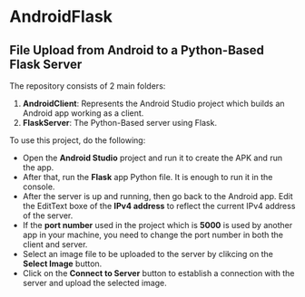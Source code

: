 # AndroidFlask

## File Upload from Android to a Python-Based Flask Server
The repository consists of 2 main folders:
1. **AndroidClient**: Represents the Android Studio project which builds an Android app working as a client.
2. **FlaskServer**: The Python-Based server using Flask.

To use this project, do the following:
* Open the **Android Studio** project and run it to create the APK and run the app.
* After that, run the **Flask** app Python file. It is enough to run it in the console.
* After the server is up and running, then go back to the Android app. Edit the EditText boxe of the **IPv4 address** to reflect the current IPv4 address of the server.
* If the **port number** used in the project which is **5000** is used by another app in your machine, you need to change the port number in both the client and server.
* Select an image file to be uploaded to the server by clikcing on the **Select Image** button.
* Click on the **Connect to Server** button to establish a connection with the server and upload the selected image.

